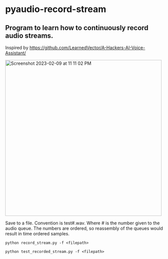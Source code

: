 # pyaudio-record-stream
## Program to learn how to continuously record audio streams.

Inspired by https://github.com/LearnedVector/A-Hackers-AI-Voice-Assistant/
  
<img width="497" alt="Screenshot 2023-02-09 at 11 11 02 PM" src="https://user-images.githubusercontent.com/4464787/217998813-548bd016-5fd0-41b2-b68c-04b853a55467.png">

Save to a file.  Convention is test#.wav. Where # is the number given to the audio queue.  The numbers are ordered, so reassembly of the queues would result in time ordered samples.


```
python record_stream.py -f <filepath>
```

```
python test_recorded_stream.py -f <filepath>
```
